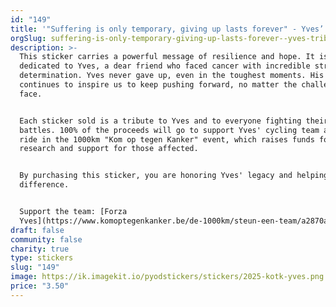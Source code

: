```yaml
---
id: "149"
title: '"Suffering is only temporary, giving up lasts forever" - Yves’ Tribute Sticker'
orgSlug: suffering-is-only-temporary-giving-up-lasts-forever--yves-tribute-sticker
description: >-
  This sticker carries a powerful message of resilience and hope. It is
  dedicated to Yves, a dear friend who faced cancer with incredible strength and
  determination. Yves never gave up, even in the toughest moments. His courage
  continues to inspire us to keep pushing forward, no matter the challenges we
  face.


  Each sticker sold is a tribute to Yves and to everyone fighting their own
  battles. 100% of the proceeds will go to support Yves' cycling team as they
  ride in the 1000km "Kom op tegen Kanker" event, which raises funds for cancer
  research and support for those affected.


  By purchasing this sticker, you are honoring Yves' legacy and helping make a
  difference.


  Support the team: [Forza
  Yves](https://www.komoptegenkanker.be/de-1000km/steun-een-team/a2870adf-f684-44cb-898d-00de5fffe1b7)
draft: false
community: false
charity: true
type: stickers
slug: "149"
image: https://ik.imagekit.io/pyodstickers/stickers/2025-kotk-yves.png
price: "3.50"
---
```

